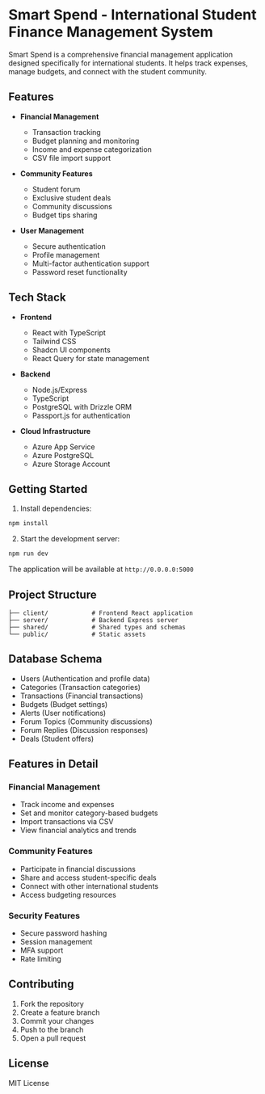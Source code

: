 
# Smart Spend - International Student Finance Management System

Smart Spend is a comprehensive financial management application designed specifically for international students. It helps track expenses, manage budgets, and connect with the student community.

## Features

- **Financial Management**
  - Transaction tracking
  - Budget planning and monitoring
  - Income and expense categorization
  - CSV file import support

- **Community Features**
  - Student forum
  - Exclusive student deals
  - Community discussions
  - Budget tips sharing

- **User Management**
  - Secure authentication
  - Profile management
  - Multi-factor authentication support
  - Password reset functionality

## Tech Stack

- **Frontend**
  - React with TypeScript
  - Tailwind CSS
  - Shadcn UI components
  - React Query for state management

- **Backend**
  - Node.js/Express
  - TypeScript
  - PostgreSQL with Drizzle ORM
  - Passport.js for authentication

- **Cloud Infrastructure**
  - Azure App Service
  - Azure PostgreSQL
  - Azure Storage Account

## Getting Started

1. Install dependencies:
```bash
npm install
```

2. Start the development server:
```bash
npm run dev
```

The application will be available at `http://0.0.0.0:5000`

## Project Structure

```
├── client/            # Frontend React application
├── server/            # Backend Express server
├── shared/            # Shared types and schemas
└── public/            # Static assets
```

## Database Schema

- Users (Authentication and profile data)
- Categories (Transaction categories)
- Transactions (Financial transactions)
- Budgets (Budget settings)
- Alerts (User notifications)
- Forum Topics (Community discussions)
- Forum Replies (Discussion responses)
- Deals (Student offers)

## Features in Detail

### Financial Management
- Track income and expenses
- Set and monitor category-based budgets
- Import transactions via CSV
- View financial analytics and trends

### Community Features
- Participate in financial discussions
- Share and access student-specific deals
- Connect with other international students
- Access budgeting resources

### Security Features
- Secure password hashing
- Session management
- MFA support
- Rate limiting

## Contributing

1. Fork the repository
2. Create a feature branch
3. Commit your changes
4. Push to the branch
5. Open a pull request

## License

MIT License
